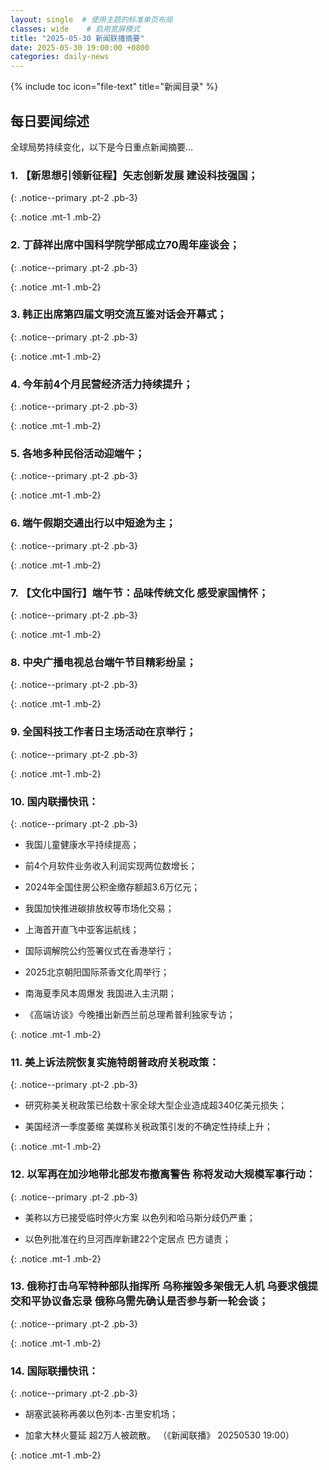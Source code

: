 ```yaml
---
layout: single  # 使用主题的标准单页布局
classes: wide    # 启用宽屏模式
title: "2025-05-30 新闻联播摘要"
date: 2025-05-30 19:00:00 +0800
categories: daily-news
---
```


{% include toc icon="file-text" title="新闻目录" %}
   
## 每日要闻综述

全球局势持续变化，以下是今日重点新闻摘要...

### 1. 【新思想引领新征程】矢志创新发展 建设科技强国； 

{: .notice--primary .pt-2 .pb-3}

{: .notice .mt-1 .mb-2}

### 2. 丁薛祥出席中国科学院学部成立70周年座谈会； 

{: .notice--primary .pt-2 .pb-3}

{: .notice .mt-1 .mb-2}

### 3. 韩正出席第四届文明交流互鉴对话会开幕式； 

{: .notice--primary .pt-2 .pb-3}

{: .notice .mt-1 .mb-2}

### 4. 今年前4个月民营经济活力持续提升； 

{: .notice--primary .pt-2 .pb-3}

{: .notice .mt-1 .mb-2}

### 5. 各地多种民俗活动迎端午； 

{: .notice--primary .pt-2 .pb-3}

{: .notice .mt-1 .mb-2}

### 6. 端午假期交通出行以中短途为主； 

{: .notice--primary .pt-2 .pb-3}

{: .notice .mt-1 .mb-2}

### 7. 【文化中国行】端午节：品味传统文化 感受家国情怀； 

{: .notice--primary .pt-2 .pb-3}

{: .notice .mt-1 .mb-2}

### 8. 中央广播电视总台端午节目精彩纷呈； 

{: .notice--primary .pt-2 .pb-3}

{: .notice .mt-1 .mb-2}

### 9. 全国科技工作者日主场活动在京举行； 

{: .notice--primary .pt-2 .pb-3}

{: .notice .mt-1 .mb-2}

### 10. 国内联播快讯： 

{: .notice--primary .pt-2 .pb-3}

- 我国儿童健康水平持续提高；

- 前4个月软件业务收入利润实现两位数增长；

- 2024年全国住房公积金缴存额超3.6万亿元；

- 我国加快推进碳排放权等市场化交易；

- 上海首开直飞中亚客运航线；

- 国际调解院公约签署仪式在香港举行；

- 2025北京朝阳国际茶香文化周举行；

- 南海夏季风本周爆发 我国进入主汛期；

- 《高端访谈》今晚播出新西兰前总理希普利独家专访；

{: .notice .mt-1 .mb-2}

### 11. 美上诉法院恢复实施特朗普政府关税政策： 

{: .notice--primary .pt-2 .pb-3}

- 研究称美关税政策已给数十家全球大型企业造成超340亿美元损失；

- 美国经济一季度萎缩 美媒称关税政策引发的不确定性持续上升；

{: .notice .mt-1 .mb-2}

### 12. 以军再在加沙地带北部发布撤离警告 称将发动大规模军事行动： 

{: .notice--primary .pt-2 .pb-3}

- 美称以方已接受临时停火方案 以色列和哈马斯分歧仍严重；

- 以色列批准在约旦河西岸新建22个定居点 巴方谴责；

{: .notice .mt-1 .mb-2}

### 13. 俄称打击乌军特种部队指挥所 乌称摧毁多架俄无人机 乌要求俄提交和平协议备忘录 俄称乌需先确认是否参与新一轮会谈； 

{: .notice--primary .pt-2 .pb-3}

{: .notice .mt-1 .mb-2}

### 14. 国际联播快讯： 

{: .notice--primary .pt-2 .pb-3}

- 胡塞武装称再袭以色列本-古里安机场；

- 加拿大林火蔓延 超2万人被疏散。 （《新闻联播》 20250530 19:00）

{: .notice .mt-1 .mb-2}